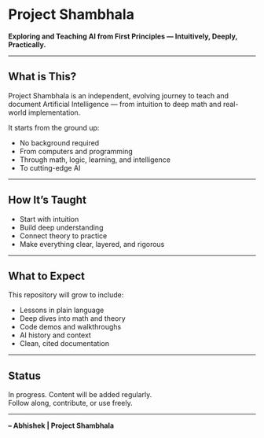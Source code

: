 # Project Shambhala 

**Exploring and Teaching AI from First Principles — Intuitively, Deeply, Practically.**

---

##  What is This?

Project Shambhala is an independent, evolving journey to teach and document Artificial Intelligence — from intuition to deep math and real-world implementation.

It starts from the ground up:
- No background required
- From computers and programming
- Through math, logic, learning, and intelligence
- To cutting-edge AI

---

##  How It’s Taught

- Start with intuition  
- Build deep understanding  
- Connect theory to practice  
- Make everything clear, layered, and rigorous

---

##  What to Expect

This repository will grow to include:
- Lessons in plain language
- Deep dives into math and theory
- Code demos and walkthroughs
- AI history and context
- Clean, cited documentation

---

##  Status

In progress. Content will be added regularly.  
Follow along, contribute, or use freely.

---

**– Abhishek | Project Shambhala**
